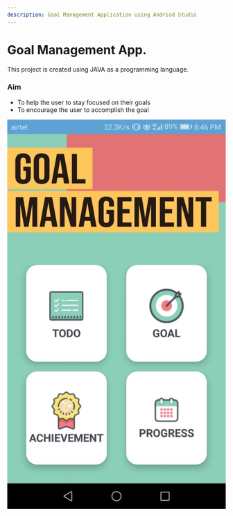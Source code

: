 ```yaml
---
description: Goal Management Application using Andriod Studio
---
```


# Goal Management App.

This project is created using JAVA as a programming language.

### Aim

* To help the user to stay focused on their goals
* To encourage the user to accomplish the goal

![Home page](.gitbook/assets/home.jpg)
